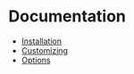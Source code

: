 # Documentation

- [Installation](installation.md)
- [Customizing](customizing.md)
- [Options](options.md)


